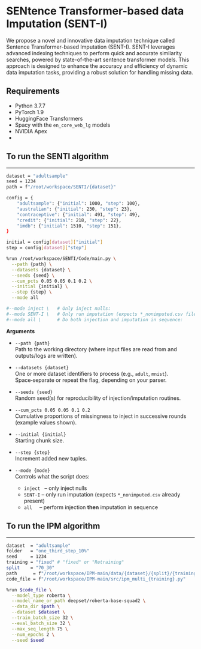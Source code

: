 # SENtence Transformer-based data Imputation (SENT-I)

We propose a novel and innovative data imputation technique called Sentence Transformer-based Imputation (SENT-I).
 SENT-I leverages advanced indexing techniques to perform quick and accurate similarity searches, powered by 
state-of-the-art sentence transformer models. This approach is designed to enhance the accuracy and efficiency 
of dynamic data imputation tasks, providing a robust solution for handling missing data.


## Requirements

* Python 3.7.7
* PyTorch 1.9
* HuggingFace Transformers
* Spacy with the ``en_core_web_lg`` models
* NVIDIA Apex
* 
## To run the SENTI algorithm
____________________________________________________________________
```bash
dataset = "adultsample"
seed = 1234
path = f"/root/workspace/SENTI/{dataset}"

config = {
    "adultsample": {"initial": 1000, "step": 100},
    "australian": {"initial": 230, "step": 23},
    "contraceptive": {"initial": 491, "step": 49},
    "credit": {"initial": 218, "step": 22},
    "imdb": {"initial": 1510, "step": 151},
}

initial = config[dataset]["initial"]
step = config[dataset]["step"]

%run /root/workspace/SENTI/Code/main.py \
  --path {path} \
  --datasets {dataset} \
  --seeds {seed} \
  --cum_pcts 0.05 0.05 0.1 0.2 \
  --initial {initial} \
  --step {step} \
  --mode all

#--mode inject \   # Only inject nulls:
#--mode SENT-I \   # Only run imputation (expects *_nonimputed.csv files already present):
#--mode all \      # Do both injection and imputation in sequence:
```
**Arguments**

- `--path {path}`  
  Path to the working directory (where input files are read from and outputs/logs are written).

- `--datasets {dataset}`  
  One or more dataset identifiers to process (e.g., `adult`, `mnist`). Space‑separate or repeat the flag, depending on your parser.

- `--seeds {seed}`  
  Random seed(s) for reproducibility of injection/imputation routines.

- `--cum_pcts 0.05 0.05 0.1 0.2`  
  Cumulative proportions of missingness to inject in successive rounds (example values shown).

- `--initial {initial}`  
  Starting chunk size.

- `--step {step}`  
  Increment added new tuples.

- `--mode {mode}`  
  Controls what the script does:  
  - `inject`   – only inject nulls  
  - `SENT-I` – only run imputation (expects `*_nonimputed.csv` already present)  
  - `all`     – perform injection **then** imputation in sequence

## To run the IPM algorithm
____________________________________________________________________
```bash
dataset  = "adultsample"
folder   = "one_third_step_10%"
seed     = 1234
training = "fixed" # "fixed" or "Retraining"
split    = "70_30"
path      = f"/root/workspace/IPM-main/data/{dataset}/{split}/{training}_{folder}"
code_file = f"/root/workspace/IPM-main/src/ipm_multi_{training}.py"

%run $code_file \
  --model_type roberta \
  --model_name_or_path deepset/roberta-base-squad2 \
  --data_dir $path \
  --dataset $dataset \
  --train_batch_size 32 \
  --eval_batch_size 32 \
  --max_seq_length 75 \
  --num_epochs 2 \
  --seed $seed

```
